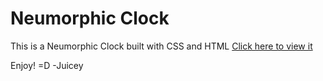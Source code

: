 # Neumorphic Clock
This is a Neumorphic Clock built with CSS and HTML
[Click here to view it](https://liljuicebox491.github.io/Neumorphic-Clock/)


Enjoy! =D 
-Juicey

